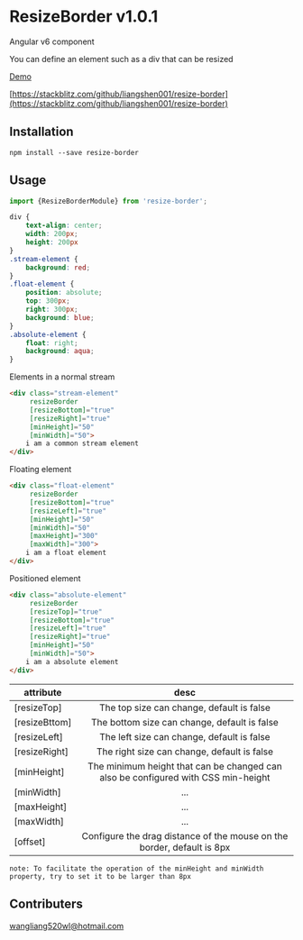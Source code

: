 # ResizeBorder v1.0.1

Angular v6 component

You can define an element such as a div that can be resized


[Demo](https://liangshen001.github.io/resize-border/)

[https://stackblitz.com/github/liangshen001/resize-border](https://stackblitz.com/github/liangshen001/resize-border)

## Installation

`npm install --save resize-border`

## Usage

```typescript
import {ResizeBorderModule} from 'resize-border';
```

```css
div {
    text-align: center;
    width: 200px;
    height: 200px
}
.stream-element {
    background: red;
}
.float-element {
    position: absolute;
    top: 300px;
    right: 300px;
    background: blue;
}
.absolute-element {
    float: right;
    background: aqua;
}
```

Elements in a normal stream

```html
<div class="stream-element"
     resizeBorder
     [resizeBottom]="true"
     [resizeRight]="true"
     [minHeight]="50"
     [minWidth]="50">
    i am a common stream element
</div>
 ```
 
 Floating element

```html
<div class="float-element"
     resizeBorder
     [resizeBottom]="true"
     [resizeLeft]="true"
     [minHeight]="50"
     [minWidth]="50"
     [maxHeight]="300"
     [maxWidth]="300">
    i am a float element
</div>
```

Positioned element

```html
<div class="absolute-element"
     resizeBorder
     [resizeTop]="true"
     [resizeBottom]="true"
     [resizeLeft]="true"
     [resizeRight]="true"
     [minHeight]="50"
     [minWidth]="50">
    i am a absolute element
</div>
```


| attribute     | desc    |
| -------       | :------:   |
| [resizeTop]   | The top size can change, default is false      |
| [resizeBttom] | The bottom size can change, default is false      |
| [resizeLeft]  | The left size can change, default is false      |
| [resizeRight] | The right size can change, default is false      |
| [minHeight]   | The minimum height that can be changed can also be configured with CSS min-height      |
| [minWidth]    | ...      |
| [maxHeight]   | ...      |
| [maxWidth]    | ...      |
| [offset]      | Configure the drag distance of the mouse on the border, default is 8px|


`note: To facilitate the operation of the minHeight and minWidth property, try to set it to be larger than 8px`

## Contributers


wangliang520wl@hotmail.com

